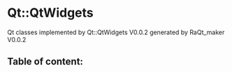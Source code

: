 Qt::QtWidgets
=============

Qt classes implemented by Qt::QtWidgets V0.0.2
generated by RaQt_maker V0.0.2

Table of content:
-----------------

